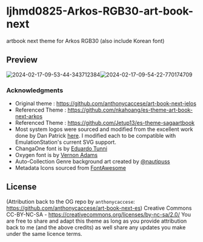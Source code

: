 # ljhmd0825-Arkos-RGB30-art-book-next
artbook next theme for Arkos RGB30 (also include Korean font)

## Preview
![2024-02-17-09-53-44-343712384](https://github.com/ljhmd0825/ljhmd0825-Arkos-RGB30-art-book-next/assets/75230324/2b3dbe44-d7ff-44ae-bec1-2d16fa3102f5)![2024-02-17-09-54-22-770174709](https://github.com/ljhmd0825/ljhmd0825-Arkos-RGB30-art-book-next/assets/75230324/bb33a10f-81d4-4985-86a0-d92f679f1f61)

### **Acknowledgments**
* Original theme : https://github.com/anthonycaccese/art-book-next-jelos
* Referenced Theme :  https://github.com/nkahoang/es-theme-art-book-next-arkos
* Referenced Theme :  https://github.com/Jetup13/es-theme-sagaartbook
* Most system logos were sourced and modified from the excellent work done by Dan Patrick [here](https://archive.org/details/console-logos-professionally-redrawn-plus-official-versions).  I modified each to be compatible with EmulationStation's current SVG support.
* ChangaOne font is by [Eduardo Tunni](https://www.fontsquirrel.com/fonts/changa)
* Oxygen font is by [Vernon Adams](https://www.fontsquirrel.com/fonts/oxygen)
* Auto-Collection Genre background art created by [@nautipuss](https://github.com/nautipuss)
* Metadata Icons sourced from [FontAwesome](https://fontawesome.com/search?o=r&m=free)

## **License**
(Attribution back to the OG repo by `anthonycaccese`: https://github.com/anthonycaccese/art-book-next-es)
Creative Commons CC-BY-NC-SA - https://creativecommons.org/licenses/by-nc-sa/2.0/
You are free to share and adapt this theme as long as you provide attribution back to me (and the above credits) as well share any updates you make under the same licence terms.
